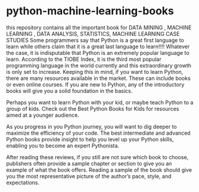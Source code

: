 # python-machine-learning-books
this repository contains all the important book for DATA MINING , MACHINE LEARNING , DATA ANALYSIS, STATISTICS, MACHINE LEARNING CASE STUDIES
Some programmers say that Python is a great first language to learn while others claim that it is a great last language to learn!!!!
Whatever the case, it is indisputable that Python is an extremely popular language to learn. According to the TIOBE Index, 
it is the third most popular programming language in the world currently and this extraordinary growth is only set to increase.
Keeping this in mind, if you want to learn Python, there are many resources available in the market. 
These can include books or even online courses.
If you are new to Python, any of the introductory books will give you a solid foundation in the basics.

Perhaps you want to learn Python with your kid, or maybe teach Python to a group of kids.
Check out the Best Python Books for Kids for resources aimed at a younger audience.

As you progress in you Python journey, you will want to dig deeper to maximize the efficiency of your code. 
The best intermediate and advanced Python books provide insight to help you level up your Python skills, 
enabling you to become an expert Pythonista.

After reading these reviews, if you still are not sure which book to choose, 
publishers often provide a sample chapter or section to give you an example of what the book offers. 
Reading a sample of the book should give you the most representative picture of the author’s pace, style, and expectations.
